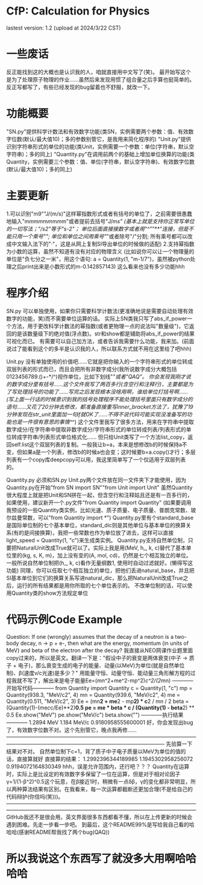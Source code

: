 # CfP: Calculation for Physics
lastest version: 1.2 (upload at 2024/3/22 CST)


# 一些废话
反正能找到这的大概也是认识我的人，咱就直接用中文写了(笑)。
最开始写这个是为了处理原子物理的作业……虽然后来发现用惯了组合量之后手算也挺简单的。
反正写都写了，有些已经发现的bug留着也不舒服，就改一下。


# 功能概要
"SN.py"提供科学计数法和有效数字功能(类SN，实例需要两个参数：值、有效数字位数(默认/最大值10)；多的参数别管它，是我用来简化程序的)
"Unit.py"提供识别字符串形式的单位的功能(类Unit，实例需要一个参数：单位(字符串，默认空字符串)；多的同上)
"Quantity.py"在调用前两个的基础上增加单位换算的功能(类Quantity，实例需要三个参数：值、单位(字符串，默认空字符串)、有效数字位数(默认/最大值10)；多的同上)


# 主要更新
1.可以识别"m9""J/(m/s)"这样幂指数形式或者有括号的单位了，之前需要很愚蠢地输入"m*m*m*m*m*m*m*m*m"或者提前去括号"J/m*s"
  (基本上就是支持你正常写单位的一切写法；"/s2"等于"*s-2"；
   单位后面直接接数字或者用"^""**"连接，但是不能只用一个乘号"*";
   单位和单位之间用乘号"*"或者除号"/"分割;
   所有乘号都可以改成中文输入法下的"·"，这是从网上复制SI导出单位的时候做的适配)
2.支持幂指数为小数的运算，虽然不知道有没有对应的物理含义
  (比如说你可以让一个物理量的单位是"负七分之一米"，用这个语句: a = Quantity(1, "m-1/7")，虽然被python处理之后print出来是小数形式的m-0.142857143)
这么看来也没有多少功能hhh


# 程序介绍
SN.py 可以单独使用，如果你只需要科学计数法(更准确地说是需要自动处理有效数字的功能，笑)而不需要单位运算的话。
实际上SN类我只写了abs_if_power一个方法，用于更改科学计数法的幂指数(或者更物理一点的说法叫"数量级")，它返回的是该数量级下的绝对值(浮点数)。str和show都是辅助将abs_if_power的结果可视化而已。
有需要可以自己加方法，或者告诉我需要什么功能，我来加。(前面说过了能看到这个的多半是认识我的人，所以联系方式就不用在这里给了吧hhh)

Unit.py 没有单独使用的价值吧……它就是把你输入的一个字符串形式的单位转成双层列表的形式而已，而且会把所有非数字成分(我所说数字成分大概包括0123456789.()+-*/^)视作单位，比如下划线"_"或者"QAQ"。
你会发现我刚才说的数字成分里有括号……这个文件我写了两百多行(含空行和注释行)，主要都是为了写处理括号的功能了……写完之后发现根本没啥用啊，谁给单位打括号啊……
(写上面一行话的时候意识到我的括号处理程序不能处理括号里面只有数字成分的语句……又花了20分钟去修改，都准备直接重写inner_bracket方法了，犹豫了19分钟发现在str_unit里面加一句if就OK了……不得不说代码可能实现没准备写的功能也是一件很有意思的事情^_^)
这个文件里我写了很多方法，用来在字符串中提取数字成分/在字符串中提取非数字成分/字符串形式的单位转成列表/列表形式的单位转成字符串/列表形式单位格式化……
但只给Unit类写了一个方法list_copy，返回self.list这个双层列表的复制。一般我让b=a，本来是想修改b的时候保持a不变，但如果a是一个列表，修改b的时候a也会变；这时候要b=a.copy()才行；多层列表有一个copy库deepcopy可以用，我这里简单写了一个仅适用于双层列表的。

Quantity.py 必须和SN.py Unit.py两个文件放在同一文件夹下才能使用，因为Quantity.py在开始"from SN import SN""from Unit import Unit"
虽然Quantity很大程度上就是把Unit和SN拼在一起，但含空行和注释姑且还是有一百多行的，如果使用，建议新开一个.py文件"from Quantity import Quantity"
(如果要调用我预设的一些Quantity类实例，比如光速、质子质量、电子质量、普朗克常数、玻尔兹曼常数，可以"from Quantity import *")
Quantity.py里有个standard_base是国际单位制的七个基本单位，standard_dic则是其他单位与基本单位的换算关系(有的是间接换算)，我把一些常数也作为单位放了进去，这样可以直接light_speed = Quantity(1, "c")来生成类实例。
Quantity.py支持自然单位制，只要把NaturalUnit改成True就可以了。实际上我是用(MeV, h_, k, c)替代了基本单位里的(kg, s, K, m)，加上没有变的(A, mol, cd)，仍然是七个相互独立的单位。一般所说自然单位制把(h_, k, c)看作无量纲数1, 使用时自动过滤就好。(懒得写这功能)
同理，你可以任取七个相互独立的单位，把他们丢进natural_base，并且把SI基本单位到它们的换算关系写进natural_dic，那么把NaturalUnit改成True之后，运行的所有结果都是用你所取的七个单位表示的。
不改单位制的话，可以使用Quantity类的show方法规定单位


# 代码示例Code Example
Question: If one (wrongly) assumes that the decay of a neutron is a two-body decay, n -> p + e-, then what are the energy, momentum (in units of MeV) and beta of the electron after the decay?
我直接从NEO网课作业题里面copy过来的，所以是英文。翻译一下是："假设中子的衰变是两体衰变(中子 → 质子 + 电子)，那么衰变生成的电子的能量、动量(以MeV)为单位(就是自然单位制)、β(速度v/c光速)是多少？"
用能量守恒、动量守恒、能动量三角形解方程的过程我就不写了，解出来是电子能量Ee=(mn^2+me^2-mp^2)*c^2/(2*mn)
————开始写代码————
from Quantity import Quantity
c = Quantity(1, "c")
mp = Quantity(938.3, "MeV/c2", 4)
mn = Quantity(939.6, "MeV/c2", 4)
me = Quantity(0.511, "MeV/c2", 3)
Ee = (mn**2 + me**2 - mp**2) * c**2 / mn / 2
beta = (Quantity(1)-(me*c*c/Ee)**2)**0.5
pe = me * beta * c / (Quantity(1) - beta**2) ** 0.5
Ee.show("MeV")
pe.show("MeV/c")
beta.show("")
————执行结果————
1.2894 MeV
1.184 MeV/c
0.9180958555600001
好，你会发现出bug了，有效数字位数不对。这个先别管它，晚点我再修……
——————————————————————————————————————————————————————————————————
先验算一下结果对不对。
自然单位制下c=1，背了质子中子电子质量以MeV为单位的值的话，直接算就好
直接算的结果：
1.2992396344189985
1.1945302958256072
0.9194072164830349
hhh，误差允许范围内，还行吧？？？
Quantity在运算时，实际上是比设定的有效数字多保留了一位在运算，但是对于相对论因子γ=1/(1-β^2)^0.5这个玩意，在β接近1时，稍微有一点δβ，γ的变化都非常明显，所以两种算法结果有区别。在我看来，每一次运算都截断还更加合理(不是给自己的代码辩护(你信吗(笑)))。
————————————————————————————————————————————————————————————————————————
GitHub我还不是很会用，英文界面很多东西都看不懂，所以在上传更新的时候会遇到困难。先走一步看一步吧。
到最后，这个README99%是写给我自己看的哈哈哈(感谢README帮我找了两个bug(QAQ))


# 所以我说这个东西写了就没多大用啊哈哈哈哈
